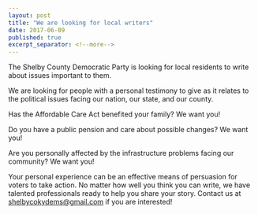 ```yaml
---
layout: post
title: "We are looking for local writers"
date: 2017-06-09
published: true
excerpt_separator: <!--more-->
---
```



The Shelby County Democratic Party is looking for local residents to write about issues important to them.
<!--more-->
We are looking for people with a personal testimony to give as it relates to the political issues facing our nation, our state, and our county.

Has the Affordable Care Act benefited your family? We want you!

Do you have a public pension and care about possible changes? We want you!

Are you personally affected by the infrastructure problems facing our community? We want you!

Your personal experience can be an effective means of persuasion for voters to take action. No matter how well you think you can write, we have talented professionals ready to help you share your story. Contact us at [shelbycokydems@gmail.com](mailto:shelbycokydems@gmail.com) if you are interested!

